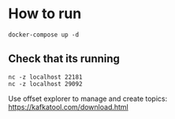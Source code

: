# How to run

    docker-compose up -d

## Check that its running

    nc -z localhost 22181
    nc -z localhost 29092

Use offset explorer to manage and create topics: https://kafkatool.com/download.html
